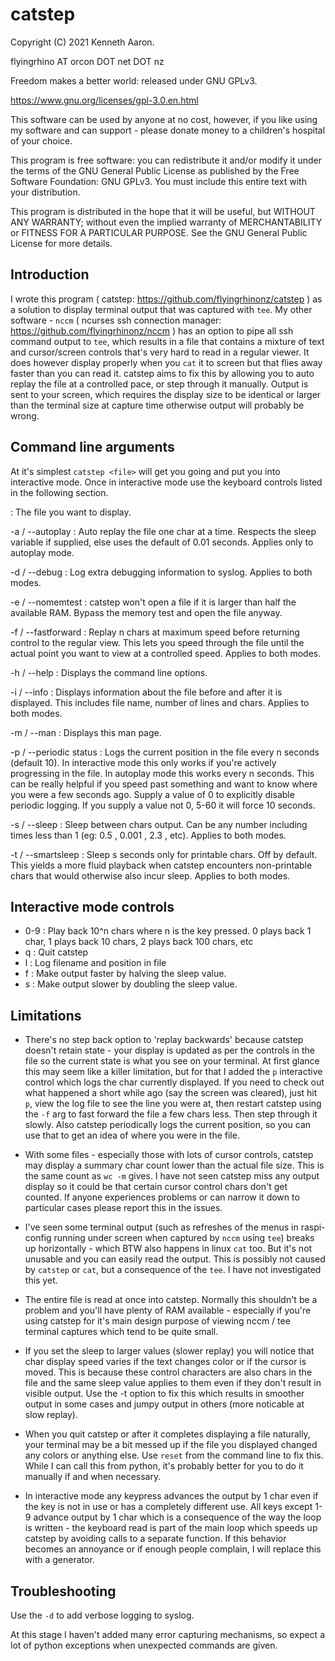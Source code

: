 
catstep
=======


Copyright (C) 2021 Kenneth Aaron.

flyingrhino AT orcon DOT net DOT nz

Freedom makes a better world: released under GNU GPLv3.

https://www.gnu.org/licenses/gpl-3.0.en.html

This software can be used by anyone at no cost, however, if you like
using my software and can support - please donate money to a
children's hospital of your choice.

This program is free software: you can redistribute it and/or modify
it under the terms of the GNU General Public License as published by
the Free Software Foundation:
GNU GPLv3. You must include this entire text with your distribution.

This program is distributed in the hope that it will be useful,
but WITHOUT ANY WARRANTY; without even the implied warranty of
MERCHANTABILITY or FITNESS FOR A PARTICULAR PURPOSE.
See the GNU General Public License for more details.


Introduction
------------

I wrote this program ( catstep: https://github.com/flyingrhinonz/catstep ) as
a solution to display terminal output that was captured with `tee`.
My other software - `nccm` ( ncurses ssh connection manager:
https://github.com/flyingrhinonz/nccm ) has an option
to pipe all ssh command output to `tee`, which results in a file that contains
a mixture of text and cursor/screen controls that's very hard to read in
a regular viewer. It does however display properly when you `cat` it to
screen but that flies away faster than you can read it.
catstep aims to fix this by allowing you to auto replay the file at a
controlled pace, or step through it manually.
Output is sent to your screen, which requires the display size to be
identical or larger than the terminal size at capture time otherwise
output will probably be wrong.


Command line arguments
----------------------

At it's simplest `catstep <file>` will get you going and put you into
interactive mode. Once in interactive mode use the keyboard controls
listed in the following section.

<file> :
The file you want to display.

-a / --autoplay :
Auto replay the file one char at a time.
Respects the sleep variable if supplied, else uses the default of
0.01 seconds. Applies only to autoplay mode.

-d / --debug :
Log extra debugging information to syslog. Applies to both modes.

-e / --nomemtest :
catstep won't open a file if it is larger than half the available RAM.
Bypass the memory test and open the file anyway.

-f / --fastforward <chars> :
Replay n chars at maximum speed before returning control to the regular
view. This lets you speed through the file until the actual point you
want to view at a controlled speed. Applies to both modes.

-h / --help :
Displays the command line options.

-i / --info :
Displays information about the file before and after it is displayed.
This includes file name, number of lines and chars.
Applies to both modes.

-m / --man :
Displays this man page.

-p / --periodic status <seconds> :
Logs the current position in the file every n seconds (default 10).
In interactive mode this only works if you're actively progressing in the file.
In autoplay mode this works every n seconds.
This can be really helpful if you speed past something and want to know where
you were a few seconds ago.
Supply a value of 0 to explicitly disable periodic logging.
If you supply a value not 0, 5-60 it will force 10 seconds.

-s / --sleep <seconds> :
Sleep <seconds> between chars output. Can be any number including
times less than 1 (eg: 0.5 , 0.001 , 2.3 , etc).
Applies to both modes.

-t / --smartsleep :
Sleep s seconds only for printable chars. Off by default. This yields a more
fluid playback when catstep encounters non-printable chars that would otherwise
also incur sleep. Applies to both modes.

Interactive mode controls
-------------------------

- 0-9 :             Play back 10^n chars where n is the key pressed.
                    0 plays back 1 char, 1 plays back 10 chars,
                    2 plays back 100 chars, etc
- q :               Quit catstep
- l :               Log filename and position in file
- f :               Make output faster by halving the sleep value.
- s :               Make output slower by doubling the sleep value.


Limitations
-----------

- There's no step back option to 'replay backwards' because catstep
doesn't retain state - your display is updated as per the controls in
the file so the current state is what you see on your terminal. At first
glance this may seem like a killer limitation, but for that I added
the `p` interactive control which logs the char currently displayed.
If you need to check out what happened a short while ago (say the screen
was cleared), just hit `p`, view the log file to see the line you were at,
then restart catstep using the `-f` arg to fast forward the file a few
chars less. Then step through it slowly.
Also catstep periodically logs the current position, so you can use that
to get an idea of where you were in the file.

- With some files - especially those with lots of cursor controls, catstep may
display a summary char count lower than the actual file size.
This is the same count as `wc -m` gives. I have not seen catstep miss any
output display so it could be that certain cursor control chars don't get
counted. If anyone experiences problems or can narrow it down to particular
cases please report this in the issues.

- I've seen some terminal output (such as refreshes of the menus in
raspi-config running under screen when captured by `nccm` using `tee`) breaks
up horizontally - which BTW also happens in linux `cat` too.
But it's not unusable and you can easily read the output. This is possibly not
caused by `catstep` or `cat`, but a consequence of the `tee`. I have not
investigated this yet.

- The entire file is read at once into catstep. Normally this shouldn't be a
problem and you'll have plenty of RAM available - especially if you're using
catstep for it's main design purpose of viewing nccm / tee terminal captures
which tend to be quite small.

- If you set the sleep to larger values (slower replay) you will notice that
char display speed varies if the text changes color or if the cursor is
moved. This is because these control characters are also chars in the file and
the same sleep value applies to them even if they don't result in visible
output. Use the -t option to fix this which results in smoother output in some
cases and jumpy output in others (more noticable at slow replay).

- When you quit catstep or after it completes displaying a file naturally,
your terminal may be a bit messed up if the file you displayed changed any
colors or anything else. Use `reset` from the command line to fix this. While I
can call this from python, it's probably better for you to do it manually if
and when necessary.

- In interactive mode any keypress advances the output by 1 char even if the
key is not in use or has a completely different use.
All keys except 1-9 advance output by 1 char which is a consequence of
the way the loop is written - the keyboard read is part of the main loop which
speeds up catstep by avoiding calls to a separate function. If this behavior
becomes an annoyance or if enough people complain, I will replace this with
a generator.


Troubleshooting
---------------

Use the `-d` to add verbose logging to syslog.

At this stage I haven't added many error capturing mechanisms, so expect
a lot of python exceptions when unexpected commands are given.

